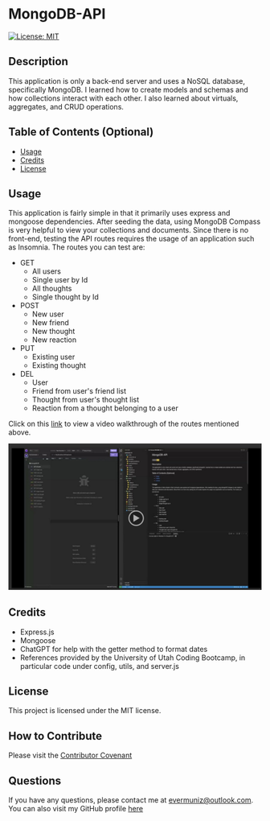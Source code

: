 # MongoDB-API
 [![License: MIT](https://img.shields.io/badge/License-MIT-yellow.svg)](https://opensource.org/licenses/MIT)

## Description

This application is only a back-end server and uses a NoSQL database, specifically MongoDB. I learned how to create models and schemas and how collections interact with each other. I also learned about virtuals, aggregates, and CRUD operations. 


## Table of Contents (Optional)

- [Usage](#usage)
- [Credits](#credits)
- [License](#license)


## Usage
This application is fairly simple in that it primarily uses express and mongoose dependencies. After seeding the data, using MongoDB Compass is very helpful to view your collections and documents. Since there is no front-end, testing the API routes requires the usage of an application such as Insomnia. The routes you can test are:
- GET 
    - All users
    - Single user by Id
    - All thoughts
    - Single thought by Id
- POST 
    - New user
    - New friend
    - New thought
    - New reaction
- PUT 
    - Existing user
    - Existing thought
- DEL 
    - User
    - Friend from user's friend list
    - Thought from user's thought list
    - Reaction from a thought belonging to a user

Click on this [link](https://drive.google.com/file/d/153npURE5PKgOx_At23k67AS_lbiU6Qh3/view) to view a video walkthrough of the routes mentioned above. 

![Screenshot of the application recording](./assets/screenshot.jpeg)

## Credits
- Express.js
- Mongoose
- ChatGPT for help with the getter method to format dates 
- References provided by the University of Utah Coding Bootcamp, in particular code under config, utils, and server.js



## License
This project is licensed under the MIT license.

## How to Contribute

Please visit the [Contributor Covenant](https://www.contributor-covenant.org/)

  ## Questions

  If you have any questions, please contact me at evermuniz@outlook.com.
  You can also visit my GitHub profile [here](https://github.com/evermuniz/)